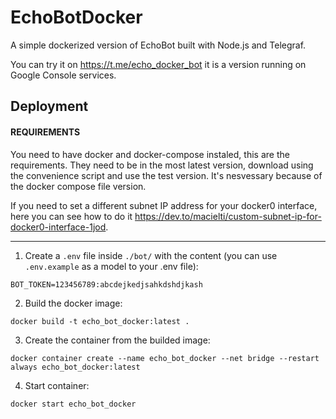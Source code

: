 # EchoBotDocker
A simple dockerized version of EchoBot built with Node.js and Telegraf.

You can try it on https://t.me/echo_docker_bot it is a version running on Google Console services.

## Deployment

#### REQUIREMENTS

You need to have docker and docker-compose instaled, this are the requirements. They need to be in the most latest version, download using the convenience script and use the test version. It's nesvessary because of the docker compose file version.

If you need to set a different subnet IP address for your docker0 interface, here you can see how to do it https://dev.to/macielti/custom-subnet-ip-for-docker0-interface-1jod.

---

1. Create a `.env` file inside `./bot/` with the content (you can use `.env.example` as a model to your .env file):

```
BOT_TOKEN=123456789:abcdejkedjsahkdshdjkash
```
2. Build the docker image:

`docker build -t echo_bot_docker:latest .`

3. Create the container from the builded image:

`docker container create --name echo_bot_docker --net bridge --restart always echo_bot_docker:latest`

4. Start container:

`docker start echo_bot_docker`